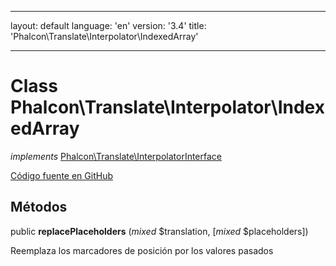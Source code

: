 * * *

layout: default language: 'en' version: '3.4' title: 'Phalcon\Translate\Interpolator\IndexedArray'

* * *

# Class **Phalcon\Translate\Interpolator\IndexedArray**

*implements* [Phalcon\Translate\InterpolatorInterface](/3.4/en/api/Phalcon_Translate_InterpolatorInterface)

<a href="https://github.com/phalcon/cphalcon/tree/v3.4.0/phalcon/translate/interpolator/indexedarray.zep" class="btn btn-default btn-sm">Código fuente en GitHub</a>

## Métodos

public **replacePlaceholders** (*mixed* $translation, [*mixed* $placeholders])

Reemplaza los marcadores de posición por los valores pasados